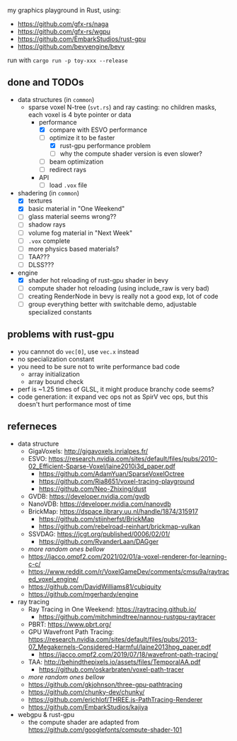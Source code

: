 my graphics playground in Rust, using:

* https://github.com/gfx-rs/naga
* https://github.com/gfx-rs/wgpu
* https://github.com/EmbarkStudios/rust-gpu
* https://github.com/bevyengine/bevy

run with `cargo run -p toy-xxx --release`

## done and TODOs

* data structures (in `common`)
    * sparse voxel N-tree (`svt.rs`) and ray casting: no children masks, each voxel is 4 byte pointer or data
        * performance
            * [X] compare with ESVO performance
            * [ ] optimize it to be faster
                * [X] rust-gpu performance problem
                * [ ] why the compute shader version is even slower?
            * [ ] beam optimization
            * [ ] redirect rays
        * API
            * [ ] load `.vox` file
* shadering (in `common`)
    * [X] textures
    * [X] basic material in "One Weekend"
    * [ ] glass material seems wrong??
    * [ ] shadow rays
    * [ ] volume fog material in "Next Week"
    * [ ] `.vox` complete
    * [ ] more physics based materials?
    * [ ] TAA???
    * [ ] DLSS???
* engine
    * [X] shader hot reloading of rust-gpu shader in bevy
    * [ ] compute shader hot reloading (using include_raw is very bad)
    * [ ] creating RenderNode in bevy is really not a good exp, lot of code
    * [ ] group everything better with switchable demo, adjustable specialized constants

## problems with rust-gpu

* you cannnot do `vec[0]`, use `vec.x` instead
* no specialization constant
* you need to be sure not to write performance bad code
    * array initialization
    * array bound check
* perf is ~1.25 times of GLSL, it might produce branchy code seems?
* code generation: it expand vec ops not as SpirV vec ops, but this doesn't hurt performance most of time

## referneces

* data structure
    * GigaVoxels: http://gigavoxels.inrialpes.fr/
    * ESVO: https://research.nvidia.com/sites/default/files/pubs/2010-02_Efficient-Sparse-Voxel/laine2010i3d_paper.pdf
        * https://github.com/AdamYuan/SparseVoxelOctree
        * https://github.com/Ria8651/voxel-tracing-playground
        * https://github.com/Neo-Zhixing/dust
    * GVDB: https://developer.nvidia.com/gvdb
    * NanoVDB: https://developer.nvidia.com/nanovdb
    * BrickMap: https://dspace.library.uu.nl/handle/1874/315917
        * https://github.com/stijnherfst/BrickMap
        * https://github.com/rebelroad-reinhart/brickmap-vulkan
    * SSVDAG: https://jcgt.org/published/0006/02/01/
        * https://github.com/RvanderLaan/DAGger
    * *more random ones bellow*
    * https://jacco.ompf2.com/2021/02/01/a-voxel-renderer-for-learning-c-c/
    * https://www.reddit.com/r/VoxelGameDev/comments/cmsu9a/raytraced_voxel_engine/
    * https://github.com/DavidWilliams81/cubiquity
    * https://github.com/mgerhardy/engine
* ray tracing
    * Ray Tracing in One Weekend: https://raytracing.github.io/
        * https://github.com/mitchmindtree/nannou-rustgpu-raytracer
    * PBRT: https://www.pbrt.org/
    * GPU Wavefront Path Tracing: https://research.nvidia.com/sites/default/files/pubs/2013-07_Megakernels-Considered-Harmful/laine2013hpg_paper.pdf
        * https://jacco.ompf2.com/2019/07/18/wavefront-path-tracing/
    * TAA: http://behindthepixels.io/assets/files/TemporalAA.pdf 
        * https://github.com/oskarbraten/voxel-path-tracer
    * *more random ones bellow*
    * https://github.com/gkjohnson/three-gpu-pathtracing
    * https://github.com/chunky-dev/chunky/
    * https://github.com/erichlof/THREE.js-PathTracing-Renderer
    * https://github.com/EmbarkStudios/kajiya
* webgpu & rust-gpu
    * the compute shader are adapted from https://github.com/googlefonts/compute-shader-101


